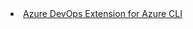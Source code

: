 <li><a href='https://github.com/Azure/azure-devops-cli-extension'</a> Azure DevOps Extension for Azure CLI</li>
